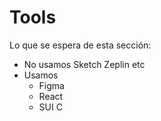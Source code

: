 # Tools


Lo que se espera de esta sección:
- No usamos Sketch Zeplin etc
- Usamos
    - Figma
    - React
    - SUI C


